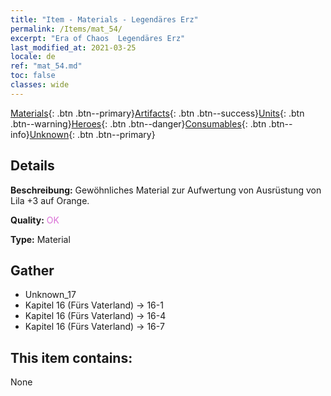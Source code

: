 ```yaml
---
title: "Item - Materials - Legendäres Erz"
permalink: /Items/mat_54/
excerpt: "Era of Chaos  Legendäres Erz"
last_modified_at: 2021-03-25
locale: de
ref: "mat_54.md"
toc: false
classes: wide
---
```

 [Materials](/de/Items/){: .btn .btn--primary}[Artifacts](/de/Items/Artifacts/){: .btn .btn--success}[Units](/de/Items/Units/){: .btn .btn--warning}[Heroes](/de/Items/Heroes/){: .btn .btn--danger}[Consumables](/de/Items/Consumables/){: .btn .btn--info}[Unknown](/de/Items/Unknown/){: .btn .btn--primary}

## Details
 **Beschreibung:** Gewöhnliches Material zur Aufwertung von Ausrüstung von Lila +3 auf Orange.

 **Quality:** <span style="color: #DA70D6">OK</span>

 **Type:** Material

## Gather

*    Unknown_17 
*    Kapitel 16 (Fürs Vaterland) -> 16-1 
*    Kapitel 16 (Fürs Vaterland) -> 16-4 
*    Kapitel 16 (Fürs Vaterland) -> 16-7 

## This item contains:

  None

